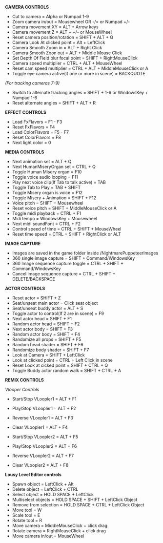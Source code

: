 **CAMERA CONTROLS**
* Cut to camera = Alpha or Numpad 1-9
* Zoom camera in/out = Mousewheel OR -/= or Numpad +/-
* Camera movement XY = ALT + Arrow keys
* Camera movement Z = ALT + +/- or MouseWheel
* Reset camera position/rotation =  SHIFT + ALT + Q
* Camera Look At clicked point = Alt + LeftClick
* Camera Smooth Zoom in = ALT + Right Click
* Camera Smooth Zoon out = ALT + Middle Mouse Click
* Set Depth Of Field blur focal point = SHIFT + RightMouseClick
* Camera speed multiplier = CTRL + ALT + MouseWheel
* Reset cam speed multiplier = CTRL + ALT + MiddleMouseClick or A
* Toggle eye camera active(if one or more in scene) = BACKQUOTE

*(For tracking cameras 7-9)*
* Switch to alternate tracking angles = SHIFT + 1-6 or WindowsKey + Numpad 1-6
* Reset alternate angles =  SHIFT + ALT + R

**EFFECT CONTROLS**
* Load FxFlavors = F1 - F3
* Reset FxFlavors = F4
* Load ColorFlavors = F5 - F7
* Reset ColorFlavors = F8
* Next light color = 0

**MEDIA CONTROLS**
* Next animation set = ALT + Q
* Next HumanMiseryOrgan set = CTRL + Q
* Toggle Human Misery organ = F10
* Toggle voice audio looping = F11
* Play next voice clip(If Tab to talk active) = TAB
* Toggle Tab to Play = TAB + SHIFT
* Toggle Misery organ is voice = F12
* Toggle Misery + Animation = SHIFT + F12
* Voice pitch = SHIFT + Mousewheel
* Reset voice pitch = SHIFT + MiddleMouseClick or A
* Toggle midi playback = CTRL + F1
* Midi tempo = WindowsKey + Mousewheel
* Next midi soundFont = CTRL + F2
* Control speed of time = CTRL + SHIFT + MouseWheel
* Reset time speed = CTRL + SHIFT + RightClick or ALT

**IMAGE CAPTURE**
* Images are saved in the game folder inside /NightmarePuppeteerImages
* 360 single image capture = SHIFT + Command/WindowsKey
* 360 Image sequence capture toggle = CTRL + SHIFT + Command/WindowsKey
* Cancel image sequence capture = CTRL + SHIFT + DELETE/BACKSPACE


**ACTOR CONTROLS**
* Reset actor = SHIFT + Z
* Seat/unseat main actor = Click seat object
* Seat/unseat buddy actor = ALT + S
* Toggle actor to control(If 2 are in scene) = F9
* Next actor head = SHIFT + F1
* Random actor head = SHIFT + F2
* Next actor body = SHIFT + F3
* Random actor body = SHIFT + F4
* Randomize all props = SHIFT + F5
* Random head shader = SHIFT + F6
* Randomize body shader = SHIFT + F7
* Look at Camera = SHIFT + LeftClick
* Look at clicked point = CTRL + Left Click in scene
* Reset Look at cicked point = SHIFT + CTRL + Q
* Toggle Buddy actor random walk = SHIFT + CTRL + A


**REMIX CONTROLS**

*Vlooper Controls*
* Start/Stop VLoopler1 = ALT + F1
* Play/Stop VLoopler1 = ALT + F2
* Reverse VLoopler1 = ALT + F3
* Clear VLoopler1 = ALT + F4

* Start/Stop VLoopler2 = ALT + F5
* Play/Stop VLoopler2 = ALT + F6
* Reverse VLoopler2 = ALT + F7
* Clear VLoopler2 = ALT + F8

**Lousy Level Editor controls**
* Spawn object = LeftClick + Alt
* Delete object = LeftClick + CTRL
* Select object = HOLD SPACE + LeftClick
* Multiselect objects = HOLD SPACE + SHIFT + LeftClick Object
* Remove from selection = HOLD SPACE + CTRL + LeftClick Object
* Move tool = W
* Scale tool = E
* Rotate tool = R
* Move camera = MiddleMouseClick + click drag
* Rotate camera = RightMouseClick + click drag
* Move camera in/out = MouseWheel
